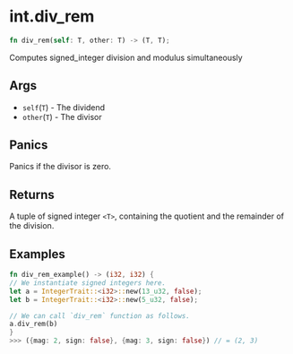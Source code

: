 # int.div_rem

```rust
fn div_rem(self: T, other: T) -> (T, T);
```

Computes signed\_integer division and modulus simultaneously

## Args

* `self`(`T`) - The dividend
* `other`(`T`) - The divisor

## Panics

Panics if the divisor is zero.

## Returns

A tuple of signed integer `<T>`, containing the quotient and the remainder of the division.

## Examples

```rust
fn div_rem_example() -> (i32, i32) {
// We instantiate signed integers here.
let a = IntegerTrait::<i32>::new(13_u32, false);
let b = IntegerTrait::<i32>::new(5_u32, false);

// We can call `div_rem` function as follows.
a.div_rem(b)
}
>>> ({mag: 2, sign: false}, {mag: 3, sign: false}) // = (2, 3)
```
